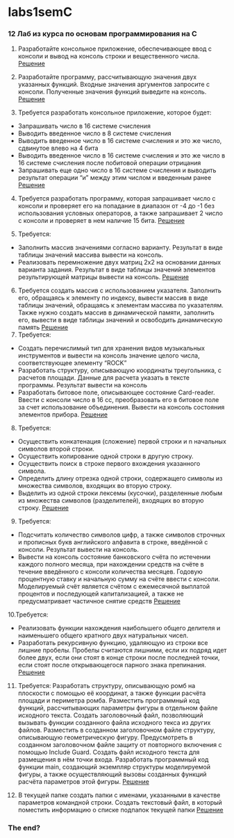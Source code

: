 # labs1semC
### 12 Лаб из курса по основам программирования на C

1. Разработайте консольное приложение, обеспечивающее ввод с консоли и вывод на консоль строки и вещественного числа.
[Решение](https://github.com/aleksandra0KR/labs1semC/blob/main/first.c)

2. Разработайте программу, рассчитывающую значения двух указанных функций. Входные значения аргументов запросите с консоли. Полученные значения функций выведите на консоль.
[Решение](https://github.com/aleksandra0KR/labs1semC/blob/main/second.c)

3. Требуется разработать консольное приложение, которое будет:
  * Запрашивать число в 16 системе счисления
  * Выводить введенное число в 8 системе счисления
  * Выводить введенное число в 16 системе счисления и это же число, сдвинутое влево на 4 бита
  * Выводить введенное число в 16 системе счисления и это же число в 16 системе счисления после побитовой операции отрицания
  * Запрашивать еще одно число в 16 системе счисления и выводить результат операции “и” между этим числом и введенным ранее
[Решение](https://github.com/aleksandra0KR/labs1semC/blob/main/third.c)

4. Требуется разработать программу, которая запрашивает число с консоли и проверяет его на попадание в диапазон от -4 до -1 без использования условных операторов, а также запрашивает 2 число с консоли и проверяет в нем наличие 15 бита.
[Решение](https://github.com/aleksandra0KR/labs1semC/blob/main/fourth.c)

5. Требуется:
  * Заполнить массив значениями согласно варианту. Результат в виде таблицы значений массива вывести на консоль.
  * Реализовать перемножение двух матриц 2х2 на основании данных варианта задания. Результат в виде таблицы значений элементов результирующей матрицы вывести на консоль.
[Решение](https://github.com/aleksandra0KR/labs1semC/blob/main/fifth.c)

6. Требуется создать массив с использованием указателя. Заполнить его, обращаясь к элементу по индексу, вывести массив в виде таблицы значений, обращаясь к элементам массива по указателям. Также нужно создать массив в динамической памяти, заполнить его,  вывести в виде таблицы значений и освободить динамическую память
[Решение](https://github.com/aleksandra0KR/labs1semC/blob/main/sixth.c)
7. Требуется:
  * Создать перечислимый тип для хранения видов музыкальных инструментов и вывести на консоль значение целого числа, соответствующее элементу “ROCK” 
  * Разработать структуру, описывающую координаты треугольника, с расчетов площади. Данные для расчета указать в тексте программы. Результат вывести на консоль
  * Разработать битовое поле, описывающее состояние Card-reader. Ввести с консоли число в 16 сс, преобразовать его в битовое поле за счет использование объединения. Вывести на консоль состояния элементов прибора.
[Решение](https://github.com/aleksandra0KR/labs1semC/blob/main/seventh.c)

8. Требуется:
  * Осуществить конкатенация (сложение) первой строки и n начальных символов второй строки.
  * Осуществить копирование одной строки в другую строку.
  * Осуществить поиск в строке первого вхождения указанного символа.
  * Определить длину отрезка одной строки, содержащего символы из множества символов, входящих во вторую строку.
  * Выделить из одной строки лексемы (кусочки), разделенные любым из множества символов (разделителей), входящих во вторую строку.
[Решение](https://github.com/aleksandra0KR/labs1semC/blob/main/eighth.c)

9. Требуется:
  * Подсчитать количество символов цифр, а также символов строчных и прописных букв английского алфавита в строке, введённой с консоли. Результат вывести на консоль.
  * Вывести на консоль состояние банковского счёта по истечении каждого полного месяца, при нахождении средств на счёте в течение введённого с консоли количества месяцев. Годовую процентную ставку и начальную сумму на счёте ввести с консоли. Моделируемый счёт является счётом с ежемесячной выплатой процентов и последующей капитализацией, а также не предусматривает частичное снятие средств
[Решение](https://github.com/aleksandra0KR/labs1semC/blob/main/ninth.c)

10.Требуется:
  * Реализовать функции нахождения наибольшего общего делителя и наименьшего общего кратного двух натуральных чисел.
  * Разработать рекурсивную функцию, удаляющую из строки все лишние пробелы. Пробелы считаются лишними, если их подряд идет более двух, если они стоят в конце строки после последней точки, если стоят после открывающегося парного знака препинания.
[Решение](https://github.com/aleksandra0KR/labs1semC/blob/main/tenth.c)

11.  Требуется:
Разработать структуру, описывающую ромб на плоскости с помощью её координат, а также функции расчёта площади и  периметра ромба. Разместить программный код функций, рассчитывающих параметры фигуры в отдельном файле исходного текста. Создать заголовочный файл, позволяющий вызывать функции созданного файла исходного текса из других файлов. Разместить в созданном заголовочном файле структуру, описывающую геометрическую фигуру. Предусмотреть в созданном заголовочном файле защиту от повторного включения с помощью Include Guard. Создать файл исходного текста для размещения в нём точки входа. Разработать программный код функции main, создающий экземпляр структуры моделируемой фигуры, а также осуществляющий вызовы созданных функций расчёта параметров этой фигуры.
[Решение](https://github.com/aleksandra0KR/labs1semC/tree/main/eleventh)

12. В текущей папке создать папки с именами, указанными в качестве параметров командной строки. Создать текстовый файл, в который поместить информацию о списке подпапок текущей папки
[Решение](https://github.com/aleksandra0KR/labs1semC/blob/main/twelfth.c)


### The end?
